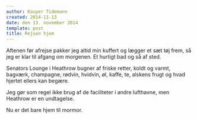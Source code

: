 ```yaml
---
author: Kasper Tidemann
created: 2014-11-13
date: den 13. november 2014
template: post
title: Rejsen hjem
---
```


Aftenen før afrejse pakker jeg altid min kuffert og lægger et sæt tøj frem, så jeg er klar til afgang om morgenen. Et hurtigt bad og så af sted.

Senators Lounge i Heathrow bugner af friske retter, koldt og varmt, bagværk, champagne, rødvin, hvidvin, øl, kaffe, te, alskens frugt og hvad hjertet ellers kan begære.

Jeg gør som regel ikke brug af de faciliteter i andre lufthavne, men Heathrow er en undtagelse.

Nu er det bare hjem til mormor.